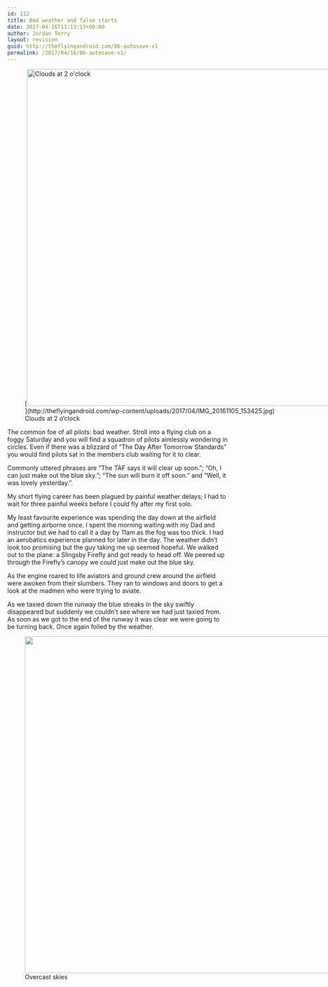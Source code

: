 ```yaml
---
id: 112
title: Bad weather and false starts
date: 2017-04-16T11:13:13+00:00
author: Jordan Terry
layout: revision
guid: http://theflyingandroid.com/86-autosave-v1
permalink: /2017/04/16/86-autosave-v1/
---
```

<figure id="attachment_110" class="thumbnail wp-caption alignnone" style="width: 1034px">[<img loading="lazy" class="wp-image-110 size-large" src="http://theflyingandroid.com/wp-content/uploads/2017/04/IMG_20161105_153425-1024x768.jpg" alt="Clouds at 2 o'clock" width="1024" height="768" srcset="http://theflyingandroid.com/wp-content/uploads/2017/04/IMG_20161105_153425-1024x768.jpg 1024w, http://theflyingandroid.com/wp-content/uploads/2017/04/IMG_20161105_153425-300x225.jpg 300w, http://theflyingandroid.com/wp-content/uploads/2017/04/IMG_20161105_153425-768x576.jpg 768w" sizes="(max-width: 1024px) 100vw, 1024px" />](http://theflyingandroid.com/wp-content/uploads/2017/04/IMG_20161105_153425.jpg)<figcaption class="caption wp-caption-text">Clouds at 2 o&#8217;clock</figcaption></figure>

The common foe of all pilots: bad weather. Stroll into a flying club on a foggy Saturday and you will find a squadron of pilots aimlessly wondering in circles. Even if there was a blizzard of “The Day After Tomorrow Standards” you would find pilots sat in the members club waiting for it to clear.

Commonly uttered phrases are “The TAF says it will clear up soon.”; “Oh, I can just make out the blue sky.”; “The sun will burn it off soon.” and “Well, it was lovely yesterday.”.

My short flying career has been plagued by painful weather delays; I had to wait for three painful weeks before I could fly after my first solo.

My least favourite experience was spending the day down at the airfield and getting airborne once. I spent the morning waiting with my Dad and instructor but we had to call it a day by 11am as the fog was too thick. I had an aerobatics experience planned for later in the day. The weather didn’t look too promising but the guy taking me up seemed hopeful. We walked out to the plane: a Slingsby Firefly and got ready to head off. We peered up through the Firefly’s canopy we could just make out the blue sky.

As the engine roared to life aviators and ground crew around the airfield were awoken from their slumbers. They ran to windows and doors to get a look at the madmen who were trying to aviate.

As we taxied down the runway the blue streaks in the sky swiftly disappeared but suddenly we couldn’t see where we had just taxied from. As soon as we got to the end of the runway it was clear we were going to be turning back. Once again foiled by the weather.

<figure id="attachment_113" class="thumbnail wp-caption alignnone" style="width: 1034px"><img loading="lazy" class="size-large wp-image-113" src="http://theflyingandroid.com/wp-content/uploads/2017/04/IMG_20161203_081728-1024x768.jpg" alt="" width="1024" height="768" srcset="http://theflyingandroid.com/wp-content/uploads/2017/04/IMG_20161203_081728-1024x768.jpg 1024w, http://theflyingandroid.com/wp-content/uploads/2017/04/IMG_20161203_081728-300x225.jpg 300w, http://theflyingandroid.com/wp-content/uploads/2017/04/IMG_20161203_081728-768x576.jpg 768w" sizes="(max-width: 1024px) 100vw, 1024px" /><figcaption class="caption wp-caption-text">Overcast skies</figcaption></figure>